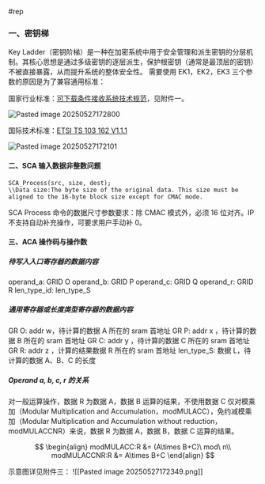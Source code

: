 #rep 
### 一、密钥梯

Key Ladder（密钥阶梯）是一种在加密系统中用于安全管理和派生密钥的分层机制。其核心思想是通过多级密钥的逐层派生，保护根密钥（通常是最顶层的密钥）不被直接暴露，从而提升系统的整体安全性。
需要使用 EK1，EK2，EK3 三个参数的原因是为了兼容通用标准：

国家行业标准：[可下载条件接收系统技术规范](https://www.nrta.gov.cn/module/download/downfile.jsp?spm=chekydwncf.0.0.1.HYsXqs&classid=0&showname=GYT%20255-2024%E3%80%8A%E5%8F%AF%E4%B8%8B%E8%BD%BD%E6%9D%A1%E4%BB%B6%E6%8E%A5%E6%94%B6%E7%B3%BB%E7%BB%9F%E6%8A%80%E6%9C%AF%E8%A7%84%E8%8C%83%E3%80%8B.pdf&filename=114fb5fe3d2b4c748e86b5e4630056cc.pdf)，见附件一。

![Pasted image 20250527172800](https://lincx-img.oss-cn-shanghai.aliyuncs.com/img/Pasted%20image%2020250527172800.png)

国际技术标准：[ETSI TS 103 162 V1.1.1](https://www.etsi.org/deliver/etsi_ts/103100_103199/103162/01.01.01_60/ts_103162v010101p.pdf)

![Pasted image 20250527172101](https://lincx-img.oss-cn-shanghai.aliyuncs.com/img/Pasted%20image%2020250527172101.png)

#### 二、SCA 输入数据非整数问题

```
SCA_Process(src, size, dest);
\\Data size:The byte size of the original data. This size must be aligned to the 16-byte block size except for CMAC mode.
```

SCA Process 命令的数据尺寸参数要求：除 CMAC 模式外，必须 16 位对齐。IP 不支持自动补充操作，可要求用户手动补 0。

#### 三、ACA 操作码与操作数

##### 待写入入口寄存器的数据内容

operand_a: GRID O
operand_b: GRID P
operand_c: GRID Q
operand_r: GRID R
len_type_id: len_type_S

##### 通用寄存器或长度类型寄存器的数据内容

GR O: addr w，待计算的数据 A 所在的 sram 首地址
GR P: addr x ，待计算的数据 B 所在的 sram 首地址
GR C: addr y ，待计算的数据 C 所在的 sram 首地址
GR R: addr z ，计算的结果数据 R 所在的 sram 首地址
len_type_S: 数据 L，待计算的数据 A、B、C 的长度

##### Operand a, b, c, r 的关系

对一般运算操作，数据 R 为数据 A，数据 B 运算的结果，不使用数据 C
仅对模乘加（Modular Multiplication and Accumulation，modMULACC），免约减模乘加（Modular Multiplication and Accumulation without reduction，modMULACCNR）来说，数据 R 为数据 A，数据 B，数据 C 运算的结果。

$$
\begin{align}
modMULACC:R  &= (A\times B+C)\ mod\ n\\
modMULACCNR:R  &= A\times B+C
\end{align}
$$

示意图详见附件三：
![[Pasted image 20250527172349.png]]
